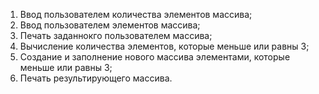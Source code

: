 1. Ввод пользователем количества элементов массива;
2. Ввод пользователем элементов массива;
3. Печать заданнокго пользователем массива;
4. Вычисление количества элементов, которые меньше или равны 3;
5. Создание и заполнение нового массива элементами, которые меньше или равны 3;
6. Печать результирующего массива.
